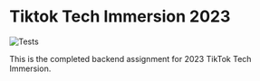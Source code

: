 # Tiktok Tech Immersion 2023 

![Tests](https://github.com/TikTokTechImmersion/assignment_demo_2023/actions/workflows/test.yml/badge.svg)

This is the completed backend assignment for 2023 TikTok Tech Immersion.
